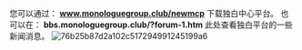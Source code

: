 您可以通过：
**www.monologuegroup.club/newmcp** 下载独白中心平台。
也可以在：
**bbs.monologuegroup.club/?forum-1.htm** 此处查看独白平台的一些新闻消息。
![76b25b87d2a102c517294991245199a6](https://github.com/HHP110/mcp.github.io/assets/83460992/b4d2f52a-7c6e-4ce4-b9ab-ad9c96848702)
